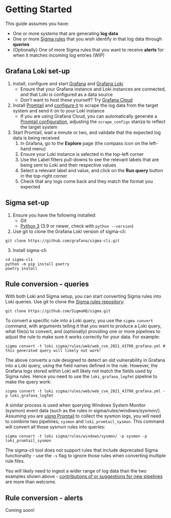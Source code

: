 # Getting Started

This guide assumes you have:
* One or more systems that are generating **log data**
* One or more [Sigma rules](https://github.com/SigmaHQ/sigma/tree/master/rules) that you wish identify in that log data through **queries**
* (Optionally) One of more Sigma rules that you want to receive **alerts** for when it matches incoming log entries (WIP)

## Grafana Loki set-up

1. Install, configure and start [Grafana](https://grafana.com/docs/grafana/latest/#installing-grafana) and [Grafana Loki](https://grafana.com/docs/loki/latest/installation/)
   * Ensure that your Grafana instance and Loki instances are connected, and that Loki is configured as a data source
   * Don't want to host these yourself? Try [Grafana Cloud](https://grafana.com/docs/grafana-cloud/quickstart/)
2. Install [Promtail](https://grafana.com/docs/loki/latest/clients/promtail/installation/) and [configure it](https://grafana.com/docs/loki/latest/clients/promtail/configuration/) to scrape the log data from the target system and send it on to your Loki instance
   * If you are using Grafana Cloud, you can automatically generate a [Promtail configuration](https://grafana.com/docs/grafana-cloud/data-configuration/logs/collect-logs-with-promtail/), adjusting the `scrape_configs` stanza to reflect the target system
3. Start Promtail, wait a minute or two, and validate that the expected log data is being received
   1. In Grafana, go to the **Explore** page (the compass icon on the left-hand menu)
   2. Ensure your Loki instance is selected in the top-left corner
   3. Use the Label filters pull-downs to see the relevant labels that are being sent to Loki and their respective values
   4. Select a relevant label and value, and click on the **Run query** button in the top-right corner
   5. Check that any logs come back and they match the format you expected

## Sigma set-up

1. Ensure you have the following installed:
   * Git
   * [Python 3](https://wiki.python.org/moin/BeginnersGuide/Download) (3.9 or newer, check with `python --version`)
2. Use git to clone the Grafana Loki version of sigma-cli:
```
git clone https://github.com/grafana/sigma-cli.git
```
3. Install sigma-cli:
```
cd sigma-cli
python -m pip install poetry
poetry install
```

## Rule conversion - queries

With both Loki and Sigma setup, you can start converting Sigma rules into Loki queries. Use git to clone the [Sigma rules repository](https://github.com/SigmaHQ/sigma/):
```
git clone https://github.com/SigmaHQ/sigma.git
```

To convert a specific rule into a Loki query, you use the `sigma convert` command, with arguments telling it that you want to produce a Loki query, what file(s) to convert, and (optionally) providing one or more pipelines to adjust the rule to make sure it works correctly for your data. For example:
```
sigma convert -t loki sigma/rules/web/web_cve_2021_43798_grafana.yml # this generated query will likely not work!
```

The above converts a rule designed to detect an old vulnerability in Grafana into a Loki query, using the field names defined in the rule. However, the Grafana logs stored within Loki will likely not match the fields used by Sigma rules. Hence you need to use the `loki_grafana_logfmt` pipeline to make the query work:
```
sigma convert -t loki sigma/rules/web/web_cve_2021_43798_grafana.yml -p loki_grafana_logfmt
```

A similar process is used when querying Windows System Monitor (sysmon) event data (such as the rules in sigma/rules/windows/sysmon/). Assuming you are [using Promtail](https://grafana.com/docs/loki/latest/clients/promtail/configuration/#windows_events) to collect the sysmon logs, you will need to combine two pipelines; `sysmon` and `loki_promtail_sysmon`. This command will convert all those sysmon rules into queries:
```
sigma convert -t loki sigma/rules/windows/sysmon/ -p sysmon -p loki_promtail_sysmon
```

The sigma-cli tool does not support rules that include deprecated Sigma functionality - use the `-s` flag to ignore those rules when converting multiple rule files.

You will likely need to ingest a wider range of log data than the two examples shown above - [contributions of or suggestions for new pipelines](https://github.com/grafana/pySigma-backend-loki/issues) are more than welcome.

## Rule conversion - alerts

Coming soon!
